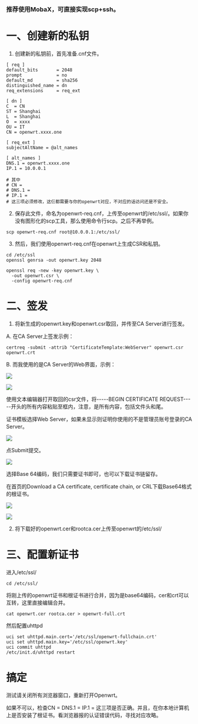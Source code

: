 ### 推荐使用MobaX，可直接实现scp+ssh。

# 一、创建新的私钥

1. 创建新的私钥前，首先准备.cnf文件。

```
[ req ]
default_bits       = 2048
prompt             = no
default_md         = sha256
distinguished_name = dn
req_extensions     = req_ext

[ dn ]
C  = CN
ST = Shanghai
L  = Shanghai
O  = xxxx
OU = IT
CN = openwrt.xxxx.one

[ req_ext ]
subjectAltName = @alt_names

[ alt_names ]
DNS.1 = openwrt.xxxx.one
IP.1 = 10.0.0.1

# 其中
# CN = 
# DNS.1 =
# IP.1 =
# 这三项必须修改，这仨都需要与你的openwrt对应，不对应的话访问还是不安全。
```

2. 保存此文件，命名为openwrt-req.cnf，上传至openwrt的/etc/ssl/。如果你没有图形化的scp工具，那么使用命令行scp。之后不再举例。

```
scp openwrt-req.cnf root@10.0.0.1:/etc/ssl/
```

3. 然后，我们使用openwrt-req.cnf在openwrt上生成CSR和私钥。

```
cd /etc/ssl
openssl genrsa -out openwrt.key 2048

openssl req -new -key openwrt.key \
  -out openwrt.csr \
  -config openwrt-req.cnf
```

# 二、签发

1. 将新生成的openwrt.key和openwrt.csr取回，并传至CA Server进行签发。

A. 在CA Server上签发示例：

```
certreq -submit -attrib "CertificateTemplate:WebServer" openwrt.csr openwrt.crt
```

B. 而我使用的是CA Server的Web界面，示例：

![](https://cdn.nlark.com/yuque/0/2025/png/32714118/1753500380553-49c0bad9-edc0-4b23-bc00-38fecaa9b0f1.png)

![](https://cdn.nlark.com/yuque/0/2025/png/32714118/1753500412806-793668c2-9dac-45eb-9aea-22112c1b3b04.png)

使用文本编辑器打开取回的csr文件，将-----BEGIN CERTIFICATE REQUEST-----开头的所有内容粘贴至框内，注意，是所有内容，包括文件头和尾。

证书模板选择Web Server，如果未显示则证明你使用的不是管理员账号登录的CA Server。

![](https://cdn.nlark.com/yuque/0/2025/png/32714118/1753500470553-575e8797-053b-457c-8bad-fb1f52398553.png)

点Submit提交。

![](https://cdn.nlark.com/yuque/0/2025/png/32714118/1753500670768-a0365c0a-596d-4b93-98a7-32c75ce9dbf8.png)

选择Base 64编码，我们只需要证书即可，也可以下载证书链留存。

在首页的Download a CA certificate, certificate chain, or CRL下载Base64格式的根证书。

![](https://cdn.nlark.com/yuque/0/2025/png/32714118/1753500864114-66812cf8-af16-4c88-9caf-225df0a8a363.png)

![](https://cdn.nlark.com/yuque/0/2025/png/32714118/1753500897913-b72690e8-fef8-47a2-a801-f14930aeb3eb.png)

2. 将下载好的openwrt.cer和rootca.cer上传至openwrt的/etc/ssl/

# 三、配置新证书

进入/etc/ssl/

```
cd /etc/ssl/
```

将刚上传的openwrt证书和根证书进行合并，因为是base64编码，cer和crt可以互转，这里直接编辑合并。

```
cat openwrt.cer rootca.cer > openwrt-full.crt
```

然后配置uhttpd

```
uci set uhttpd.main.cert='/etc/ssl/openwrt-fullchain.crt'
uci set uhttpd.main.key='/etc/ssl/openwrt.key'
uci commit uhttpd
/etc/init.d/uhttpd restart
```

# 搞定

测试请关闭所有浏览器窗口，重新打开Openwrt。

如果不可以，检查CN = DNS.1 = IP.1 = 这三项是否正确。并且，在你本地计算机上是否安装了根证书。看浏览器报的认证错误代码，寻找对应攻略。